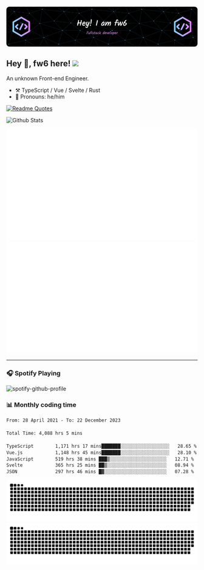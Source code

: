![Header](github-header-image.png)

## Hey 👋, fw6 here! <img src="https://github.githubassets.com/images/mona-whisper.gif" height="24" />


An unknown Front-end Engineer.

-   :hammer_and_pick: TypeScript / Vue / Svelte / Rust
-   :man: Pronouns: he/him


[![Readme Quotes](https://quotes-github-readme.vercel.app/api?type=horizontal&theme=algolia)](https://github.com/piyushsuthar/github-readme-quotes)



![Github Stats](https://github-readme-stats.vercel.app/api?username=fw6&bg_color=30,e96443,904e95&title_color=fff&text_color=fff)

![](https://raw.githubusercontent.com/fw6/github-stats-transparent/output/generated/overview.svg)
![](https://raw.githubusercontent.com/fw6/github-stats-transparent/output/generated/languages.svg)


---

### 🎧 Spotify Playing

<!-- ![spotify-github-profile](/img/default.svg) -->

![spotify-github-profile](https://spotify-github-profile.vercel.app/api/view.svg?uid=r6wn4hdvypv0lkzyrj0e0pjct&cover_image=true&theme=default&show_offline=true&background_color=9a10ad&interchange=true&bar_color_cover=true)



### :bar_chart: Monthly coding time 

<!--START_SECTION:waka-->

```txt
From: 28 April 2021 - To: 22 December 2023

Total Time: 4,088 hrs 5 mins

TypeScript        1,171 hrs 17 mins███████░░░░░░░░░░░░░░░░░░   28.65 %
Vue.js            1,148 hrs 45 mins███████░░░░░░░░░░░░░░░░░░   28.10 %
JavaScript        519 hrs 38 mins ███▒░░░░░░░░░░░░░░░░░░░░░   12.71 %
Svelte            365 hrs 25 mins ██▒░░░░░░░░░░░░░░░░░░░░░░   08.94 %
JSON              297 hrs 46 mins █▓░░░░░░░░░░░░░░░░░░░░░░░   07.28 %
```

<!--END_SECTION:waka-->




![github contribution grid snake animation](https://raw.githubusercontent.com/platane/platane/output/github-contribution-grid-snake-dark.svg#gh-dark-mode-only)![github contribution grid snake animation](https://raw.githubusercontent.com/platane/platane/output/github-contribution-grid-snake.svg#gh-light-mode-only)
